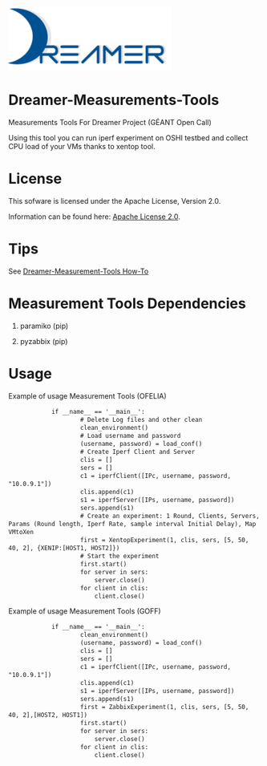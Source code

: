 ![Alt text](repo_data/dreamer-logo.png "Optional title")

Dreamer-Measurements-Tools
==========================

Measurements Tools For Dreamer Project (GÉANT Open Call)

Using this tool you can run iperf experiment on OSHI testbed and collect CPU load
of your VMs thanks to xentop tool.

License
=======

This sofware is licensed under the Apache License, Version 2.0.

Information can be found here:
 [Apache License 2.0](http://www.apache.org/licenses/LICENSE-2.0).

Tips
==============

See [Dreamer-Measurement-Tools How-To](http://netgroup.uniroma2.it/twiki/bin/view/Oshi/OshiExperimentsHowto#MeasurementTools)

Measurement Tools Dependencies
=============================

1) paramiko (pip)

2) pyzabbix (pip)

Usage
=====

Example of usage Measurement Tools (OFELIA)

                if __name__ == '__main__':
                        # Delete Log files and other clean
                        clean_environment()
                        # Load username and password
                        (username, password) = load_conf()
                        # Create Iperf Client and Server
                        clis = []
                        sers = []
                        c1 = iperfClient([IPc, username, password, "10.0.9.1"])
                        clis.append(c1)
                        s1 = iperfServer([IPs, username, password])        
                        sers.append(s1)
                        # Create an experiment: 1 Round, Clients, Servers, Params (Round length, Iperf Rate, sample interval Initial Delay), Map VMtoXen
                        first = XentopExperiment(1, clis, sers, [5, 50, 40, 2], {XENIP:[HOST1, HOST2]})
                        # Start the experiment
                        first.start()
                        for server in sers:
                            server.close()
                        for client in clis:
                            client.close()
                        
Example of usage Measurement Tools (GOFF)

                if __name__ == '__main__':
                        clean_environment()
                        (username, password) = load_conf()
                        clis = []
                        sers = []
                        c1 = iperfClient([IPc, username, password, "10.0.9.1"])
                        clis.append(c1)
                        s1 = iperfServer([IPs, username, password])        
                        sers.append(s1)
                        first = ZabbixExperiment(1, clis, sers, [5, 50, 40, 2],[HOST2, HOST1])
                        first.start()
                        for server in sers:
                            server.close()
                        for client in clis:
                            client.close()       
